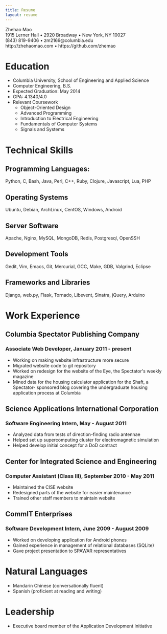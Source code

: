 ```yaml
---
title: Resume
layout: resume 
---
```


<div id="name">Zhehao Mao</div>
<div class="contact-info">
1915 Lerner Hall • 2920 Broadway • New York, NY 10027<br/>
(843) 819-9406 • zm2169@columbia.edu<br/>
http://zhehaomao.com • https://github.com/zhemao<br/>
</div>

# Education 

 * Columbia University, School of Engineering and Applied Science
 * Computer Engineering, B.S.
 * Expected Graduation: May 2014
 * GPA: 4.1340/4.0
 * Relevant Coursework 
   * Object-Oriented Design 
   * Advanced Programming
   * Introduction to Electrical Engineering
   * Fundamentals of Computer Systems
   * Signals and Systems
 
# Technical Skills

## Programming Languages:

Python, C, Bash, Java, Perl, C++, Ruby, Clojure, Javascript, Lua, PHP

## Operating Systems

Ubuntu, Debian, ArchLinux, CentOS, Windows, Android

## Server Software

Apache, Nginx, MySQL, MongoDB, Redis, Postgresql, OpenSSH

## Development Tools

Gedit, Vim, Emacs, Git, Mercurial, GCC, Make, GDB, Valgrind, Eclipse

## Frameworks and Libraries

Django, web.py, Flask, Tornado, Libevent, Sinatra, jQuery, Arduino

# Work Experience

## Columbia Spectator Publishing Company

### Associate Web Developer, January 2011 - present

 * Working on making website infrastructure more secure
 * Migrated website code to git repository
 * Worked on redesign for the website of the Eye, the Spectator's weekly 
   magazine
 * Mined data for the housing calculator application for the Shaft, a Spectator-
   sponsored blog covering the undergraduate housing application process at 
   Columbia

## Science Applications International Corporation

### Software Engineering Intern, May - August 2011

 * Analyzed data from tests of direction-finding radio antennae
 * Helped set up supercomputing cluster for electromagnetic simulation
 * Helped develop initial concept for a DoD contract

## Center for Integrated Science and Engineering

### Computer Assistant (Class III), September 2010 - May 2011

 * Maintained the CISE website
 * Redesigned parts of the website for easier maintenance
 * Trained other staff members to maintain website

## CommIT Enterprises

### Software Development Intern, June 2009 - August 2009

 * Worked on developing application for Android phones
 * Gained experience in management of relational databases (SQLite)
 * Gave project presentation to SPAWAR representatives

# Natural Languages 

 * Mandarin Chinese (conversationally fluent)
 * Spanish (proficient at reading and writing)

# Leadership

 * Executive board member of the Application Development Initiative

